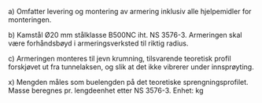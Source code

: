 a) Omfatter levering og montering av armering inklusiv alle hjelpemidler for monteringen.

b) Kamstål Ø20 mm stålklasse B500NC iht. NS 3576-3. Armeringen skal være forhåndsbøyd i armeringsverksted til riktig radius.

c) Armeringen monteres til jevn krumning, tilsvarende teoretisk profil forskjøvet ut fra tunnelaksen, og slik at det ikke vibrerer under innsprøyting.

x) Mengden måles som buelengden på det teoretiske sprengningsprofilet. Masse beregnes pr. lengdeenhet etter NS 3576-3. Enhet: kg

